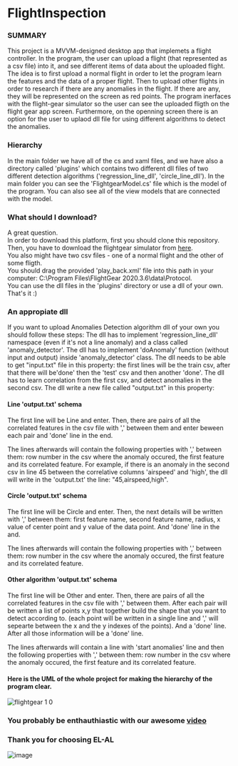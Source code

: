 # FlightInspection

### SUMMARY
This project is a MVVM-designed desktop app that implemets a flight controller.
In the program, the user can upload a flight (that represented as a csv file) into it, and see different items of data about the uploaded flight.
The idea is to first upload a normal flight in order to let the program learn the features and the data of a proper flight. Then to upload other flights in order to research if there are any anomalies in the flight. If there are any, they will be represented on the screen as red points.
The program inerfaces with the flight-gear simulator so the user can see the uploaded fligth on the flight gear app screen.
Furthermore, on the openning screen there is an option for the user to uplaod dll file for using different algorithms to detect the anomalies. 

### Hierarchy
In the main folder we have all of the cs and xaml files, and we have also a directory called 'plugins' which contains two different dll files of two different detection algorithms ('regression_line_dll', 'circle_line_dll').
In the main folder you can see the 'FlightgearModel.cs' file which is the model of the program. You can also see all of the view models that are connected with the model. 

### What should I download?
A great question. <br />
In order to download this platform, first you should clone this repository.<br />
Then, you have to download the flightgear simulator from [here](https://www.flightgear.org/).<br />
You also might have two csv files - one of a normal flight and the other of some fligth.<br />
You should  drag the provided 'play_back.xml' file into this path in your computer:  C:\Program Files\FlightGear 2020.3.6\data\Protocol.<br />
You can use the dll files in the 'plugins' directory or use a dll of your own.<br />
That's it :)

### An appropiate dll
If you want to upload Anomalies Detection algorithm dll of your own you should follow these steps: 
The dll has to implement 'regression_line_dll' namespace (even if it's not a line anomaly) and a class called 'anomaly_detector'.
The dll has to implement 'doAnomaly' function (without input and output) inside 'anomaly_detector' class.
The dll needs to be able to get "input.txt" file in this property: the first lines will be the train csv, after that there will be'done' then the 'test' csv and then another 'done'.
The dll has to learn correlation from the first csv, and detect anomalies in the second csv.
The dll write a new file called "output.txt" in this property:

#### Line 'output.txt' schema
The first line will be Line and enter.
Then, there are pairs of all the correlated features in the csv file with ',' between them and enter beween each pair and 'done' line in the end.

The lines afterwards will contain the following properties with ',' between them: row number in the csv where the anomaly occured, the first feature and its correlated feature.
For example, if there is an anomaly in the second csv in line 45 between the correlative columns 'airspeed' and 'high',
the dll will write in the 'output.txt' the line: "45,airspeed,high".

#### Circle 'output.txt' schema
The first line will be Circle and enter.
Then, the next details will be written with ',' between them: first feature name, second feature name, radius, x value of center point and y value of the data point.
And 'done' line in the and.

The lines afterwards will contain the following properties with ',' between them: row number in the csv where the anomaly occured, the first feature and its correlated feature.

#### Other algorithm 'output.txt' schema
The first line will be Other and enter.
Then, there are pairs of all the correlated features in the csv file with ',' between them.
After each pair will be written a list of points x,y that together build the shape that you want to detect according to.
(each point will be written in a single line and ',' will sepearte between the x and the y indexes of the points). And a 'done' line.
After all those information will be a 'done' line.

The lines afterwards will contain a line with 'start anomalies' line and then the following properties with ',' between them: row number in the csv where the anomaly occured, the first feature and its correlated feature.


#### Here is the UML of the whole project for making the hierarchy of the program clear.

![flightgear 1 0](https://user-images.githubusercontent.com/71650499/114557742-a433e000-9c72-11eb-84aa-e934ddc1d911.png)

### You probably be enthauthiastic with our awesome [video](https://www.youtube.com/watch?v=EMMqsE31NI0)

### Thank you for choosing EL-AL
![image](https://user-images.githubusercontent.com/71728836/114742385-5e4f4880-9d54-11eb-9f2c-ff37d88e2a9a.png)

